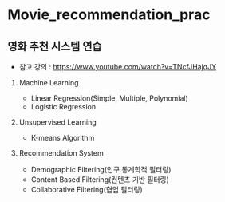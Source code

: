 # Movie_recommendation_prac

## 영화 추천 시스템 연습

- 참고 강의 : https://www.youtube.com/watch?v=TNcfJHajqJY

1. Machine Learning
    - Linear Regression(Simple, Multiple, Polynomial)
    - Logistic Regression
  
2. Unsupervised Learning
    - K-means Algorithm
  
3. Recommendation System
    - Demographic Filtering(인구 통계학적 필터링)
    - Content Based Filtering(컨텐츠 기반 필터링)
    - Collaborative Filtering(협업 필터링)
